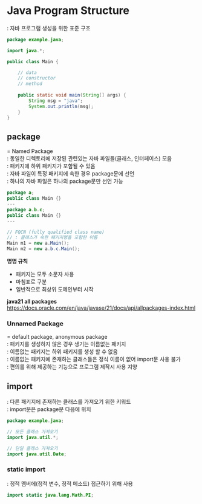 # Java Program Structure
: 자바 프로그램 생성을 위한 표준 구조 


```java
package example.java;

import java.*;

public class Main {

	// data
	// constructor
	// method 
	
	public static void main(String[] args) {
		String msg = "java";
		System.out.println(msg);
	}
} 
```



## package
= Named Package  
: 동일한 디렉토리에 저장된 관련있는 자바 파일들(클래스, 인터페이스) 모음  
: 패키지에 하위 패키지가 포함될 수 있음  
: 자바 파일이 특정 패키지에 속한 경우 package문에 선언  
: 하나의 자바 파일은 하나의 package문만 선언 가능   


```java 
package a;
public class Main {}
---
package a.b.c;
public class Main {}
---

// FQCN (fully qualified class name)
// : 클래스가 속한 패키지명을 포함한 이름
Main m1 = new a.Main();
Main m2 = new a.b.c.Main();
```


**명명 규칙**
- 패키지는 모두 소문자 사용
- 마침표로 구분 
- 일반적으로 최상위 도메인부터 시작


**java21 all packages**  
https://docs.oracle.com/en/java/javase/21/docs/api/allpackages-index.html



### Unnamed Package 
= default package, anonymous package  
: 패키지를 생성하지 않은 경우 생기는 이름없는 패키지  
: 이름없는 패키지는 하위 패키지를 생성 할 수 없음  
: 이름없는 패키지에 존재하는 클래스들은 정식 이름이 없어 import문 사용 불가  
: 편의를 위해 제공하는 기능으로 프로그램 제작시 사용 지양  



## import
: 다른 패키지에 존재하는 클래스를 가져오기 위한 키워드  
: import문은 package문 다음에 위치  


```java
package example.java;

// 모든 클래스 가져오기 
import java.util.*;

// 단일 클래스 가져오기 
import java.util.Date;
```



### static import
: 정적 멤버에(정적 변수, 정적 메소드) 접근하기 위해 사용  

```java
import static java.lang.Math.PI;
```